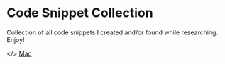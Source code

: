 # Code Snippet Collection
Collection of all code snippets I created and/or found while researching. Enjoy!


</> [Mac](http://markanthonyuy.com)
